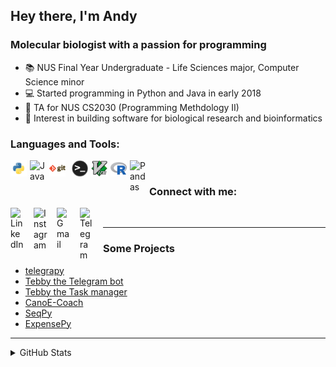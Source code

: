 ## Hey there, I'm Andy

### Molecular biologist with a passion for programming
* :books: NUS Final Year Undergraduate - Life Sciences major, Computer Science minor
* :computer: Started programming in Python and Java in early 2018
* :bread: TA for NUS CS2030 (Programming Methdology II)
* :microscope: Interest in building software for biological research and bioinformatics

### Languages and Tools:
[<img align="left" alt="Python" width="26px" src="https://raw.githubusercontent.com/github/explore/80688e429a7d4ef2fca1e82350fe8e3517d3494d/topics/python/python.png" style="float: left; margin-right: 5px;"/>][github]

[<img align="left" alt="Java" width="26px" src="https://raw.githubusercontent.com/abranhe/programming-languages-logos/master/src/java/java.png" style="float: left; margin-right: 5px;"/>][github]

[<img align="left" alt="Git" width="26px" src="https://raw.githubusercontent.com/github/explore/80688e429a7d4ef2fca1e82350fe8e3517d3494d/topics/git/git.png" style="float: left; margin-right: 10px;"/>][github]

[<img align="left" alt="Terminal" width="26px" src="https://raw.githubusercontent.com/github/explore/80688e429a7d4ef2fca1e82350fe8e3517d3494d/topics/terminal/terminal.png" style="float: left; margin-right: 5px;"/>][github]

[<img align="left" alt="Vim" width="26px" src="https://raw.githubusercontent.com/github/explore/80688e429a7d4ef2fca1e82350fe8e3517d3494d/topics/vim/vim.png" style="float: left; margin-right: 5px;"/>][github]

[<img align="left" alt="R" width="26px" src="https://raw.githubusercontent.com/github/explore/80688e429a7d4ef2fca1e82350fe8e3517d3494d/topics/r/r.png" style="float: left; margin-right: 5px;"/>][github]

[<img align="left" alt="Pandas" width="26px" src="https://cdn.shortpixel.ai/spai/w_300+q_lossy+ret_img+to_webp/https://www.numfocus.org/wp-content/uploads/2016/07/pandas-logo-300.png" style="float: left; margin-right: 5px;"/>][github]

<br>

### Connect with me:

[<img align="left" alt="LinkedIn" width="22px" src="https://cdn.jsdelivr.net/npm/simple-icons@v3/icons/linkedin.svg" style="float: left; margin-right: 15px;"/>][linkedin]

[<img align="left" alt="Instagram" width="22px" src="https://cdn.jsdelivr.net/npm/simple-icons@v3/icons/instagram.svg" style="float: left; margin-right: 15px;"/>][instagram]

[<img align="left" alt="Gmail" width="22px" src="https://cdn.jsdelivr.net/npm/simple-icons@3.12.4/icons/gmail.svg" style="float: left; margin-right: 15px;"/>][gmail]

[<img align="left" alt="Telegram" width="22px" src="https://cdn.jsdelivr.net/npm/simple-icons@3.12.4/icons/telegram.svg" style="float: left; margin-right: 15px;"/>][telegram]

<br>

---
### Some Projects
  * [telegrapy](https://github.com/sudogene/telegrapy)
  * [Tebby the Telegram bot](https://sudogene.github.io/Telegram-Bot/)
  * [Tebby the Task manager](https://sudogene.github.io/ip/)
  * [CanoE-Coach](https://ay2021s1-cs2103-f10-1.github.io/tp/)
  * [SeqPy](https://github.com/sudogene/SeqPy)
  * [ExpensePy](https://github.com/sudogene/ExpensePy)
---

<details>
  <summary>GitHub Stats</summary>

  <img align="left" alt="sudogene's GitHub Stats" src="https://github-readme-stats.vercel.app/api?username=sudogene&show_icons=true" />

</details>


[linkedin]: https://www.linkedin.com/in/andy-wjl/
[instagram]: https://www.instagram.com/breakfastsearch/
[gmail]: mailto:wujialun.andy@gmail.com
[telegram]: https://t.me/andywub
[github]: https://www.github.com/sudogene
